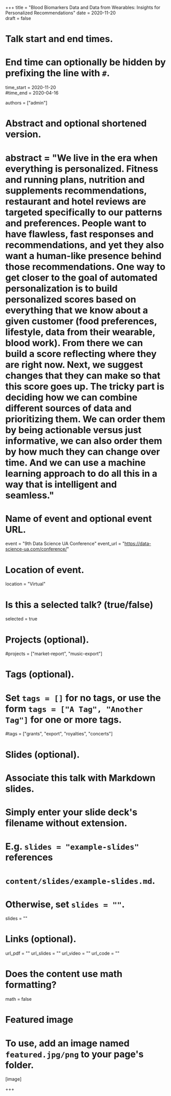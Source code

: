 +++
title = "Blood Biomarkers Data and Data from Wearables: Insights for Personalized Recommendations"
date = 2020-11-20  
draft = false

# Talk start and end times.
#   End time can optionally be hidden by prefixing the line with `#`.
time_start = 2020-11-20  
#time_end = 2020-04-16

authors = ["admin"]

# Abstract and optional shortened version.
# abstract = "We live in the era when everything is personalized. Fitness and running plans, nutrition and supplements recommendations, restaurant and hotel reviews are targeted specifically to our patterns and preferences. People want to have flawless, fast responses and recommendations, and yet they also want a human-like presence behind those recommendations. One way to get closer to the goal of automated personalization is to build personalized scores based on everything that we know about a given customer (food preferences, lifestyle, data from their wearable, blood work). From there we can build a score reflecting where they are right now. Next, we suggest changes that they can make so that this score goes up. The tricky part is deciding how we can combine different sources of data and prioritizing them. We can order them by being actionable versus just informative, we can also order them by how much they can change over time. And we can use a machine learning approach to do all this in a way that is intelligent and seamless."
# Name of event and optional event URL.
event = "9th Data Science UA Conference"
event_url = "https://data-science-ua.com/conference/"

# Location of event.
location = "Virtual"

# Is this a selected talk? (true/false)
selected = true

# Projects (optional).
#projects = ["market-report", "music-export"]

# Tags (optional).
#   Set `tags = []` for no tags, or use the form `tags = ["A Tag", "Another Tag"]` for one or more tags.
#tags = ["grants", "export", "royalties", "concerts"]

# Slides (optional).
#   Associate this talk with Markdown slides.
#   Simply enter your slide deck's filename without extension.
#   E.g. `slides = "example-slides"` references 
#   `content/slides/example-slides.md`.
#   Otherwise, set `slides = ""`.
slides = ""

# Links (optional).
url_pdf = ""
url_slides = ""
url_video = ""
url_code = ""

# Does the content use math formatting?
math = false

# Featured image
# To use, add an image named `featured.jpg/png` to your page's folder. 
[image]

+++
